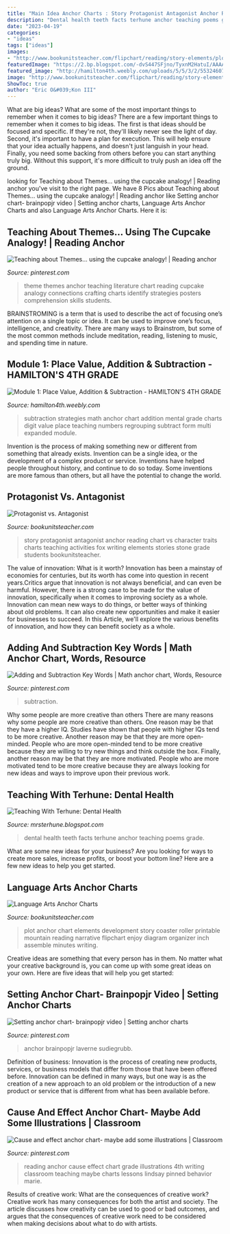 ```yaml
---
title: "Main Idea Anchor Charts : Story Protagonist Antagonist Anchor Reading Chart Vs Character Traits Charts Teaching Activities Fox Writing Elements Stories Stone Grade Students Bookunitsteacher"
description: "Dental health teeth facts terhune anchor teaching poems grade"
date: "2023-04-19"
categories:
- "ideas"
tags: ["ideas"]
images:
- "http://www.bookunitsteacher.com/flipchart/reading/story-elements/plot1.jpg"
featuredImage: "https://2.bp.blogspot.com/-dvS447SFjno/TyxnM2HatuI/AAAAAAAAAVM/V7B3wYIzRQA/s1600/2-3-12+010.JPG"
featured_image: "http://hamilton4th.weebly.com/uploads/5/5/3/2/55324607/2044374_orig.jpg"
image: "http://www.bookunitsteacher.com/flipchart/reading/story-elements/plot1.jpg"
ShowToc: true
author: "Eric O&#039;Kon III"
---
```



What are big ideas? What are some of the most important things to remember when it comes to big ideas?
There are a few important things to remember when it comes to big ideas. The first is that ideas should be focused and specific. If they're not, they'll likely never see the light of day. Second, it's important to have a plan for execution. This will help ensure that your idea actually happens, and doesn't just languish in your head. Finally, you need some backing from others before you can start anything truly big. Without this support, it's more difficult to truly push an idea off the ground.

	

		
looking for Teaching about Themes... using the cupcake analogy! | Reading anchor you've visit to the right page. We have 8 Pics about Teaching about Themes... using the cupcake analogy! | Reading anchor like Setting anchor chart- brainpopjr video | Setting anchor charts, Language Arts Anchor Charts and also Language Arts Anchor Charts. Here it is:
		
    
## Teaching About Themes... Using The Cupcake Analogy! | Reading Anchor

<img loading=lazy src="https://i.pinimg.com/originals/c7/66/75/c766754d12ebec77d651d427076f18f8.jpg" onerror="this.onerror=null;this.src='https://tse4.mm.bing.net/th?id=OIP.o51kwxzA5Zy6ER3keOtDGAHaJ4&amp;pid=15.1';" alt="Teaching about Themes... using the cupcake analogy! | Reading anchor">

_Source: pinterest.com_

>theme themes anchor teaching literature chart reading cupcake analogy connections crafting charts identify strategies posters comprehension skills students. 

	

BRAINSTROMING is a term that is used to describe the act of focusing one’s attention on a single topic or idea. It can be used to improve one’s focus, intelligence, and creativity. There are many ways to Brainstrom, but some of the most common methods include meditation, reading, listening to music, and spending time in nature.

    
## Module 1: Place Value, Addition &amp; Subtraction - HAMILTON&#039;S 4TH GRADE

<img loading=lazy src="http://hamilton4th.weebly.com/uploads/5/5/3/2/55324607/2044374_orig.jpg" onerror="this.onerror=null;this.src='https://tse1.mm.bing.net/th?id=OIP.mLymWTnkSeh9sLHWSQE8LQHaJ4&amp;pid=15.1';" alt="Module 1: Place Value, Addition &amp; Subtraction - HAMILTON&#039;S 4TH GRADE">

_Source: hamilton4th.weebly.com_

>subtraction strategies math anchor chart addition mental grade charts digit value place teaching numbers regrouping subtract form multi expanded module. 

	

Invention is the process of making something new or different from something that already exists. Invention can be a single idea, or the development of a complex product or service. Inventions have helped people throughout history, and continue to do so today. Some inventions are more famous than others, but all have the potential to change the world.

    
## Protagonist Vs. Antagonist

<img loading=lazy src="http://www.bookunitsteacher.com/flipchart/reading/story-elements/antagonist.jpg" onerror="this.onerror=null;this.src='https://tse1.mm.bing.net/th?id=OIP.K0j4g6WcBqYX_cTR_t18xgHaKs&amp;pid=15.1';" alt="Protagonist vs. Antagonist">

_Source: bookunitsteacher.com_

>story protagonist antagonist anchor reading chart vs character traits charts teaching activities fox writing elements stories stone grade students bookunitsteacher. 

	

The value of innovation: What is it worth?
Innovation has been a mainstay of economies for centuries, but its worth has come into question in recent years.Critics argue that innovation is not always beneficial, and can even be harmful. However, there is a strong case to be made for the value of innovation, specifically when it comes to improving society as a whole. Innovation can mean new ways to do things, or better ways of thinking about old problems. It can also create new opportunities and make it easier for businesses to succeed. In this Article, we'll explore the various benefits of innovation, and how they can benefit society as a whole.

    
## Adding And Subtraction Key Words | Math Anchor Chart, Words, Resource

<img loading=lazy src="https://i.pinimg.com/736x/d8/75/ab/d875abef20f12388661f01b370c1ac30.jpg" onerror="this.onerror=null;this.src='https://tse3.mm.bing.net/th?id=OIP.n9Bs-ncud26dv64xrVfFRgHaJ3&amp;pid=15.1';" alt="Adding and Subtraction Key Words | Math anchor chart, Words, Resource">

_Source: pinterest.com_

>subtraction. 

	

Why some people are more creative than others
There are many reasons why some people are more creative than others. One reason may be that they have a higher IQ. Studies have shown that people with higher IQs tend to be more creative. Another reason may be that they are more open-minded. People who are more open-minded tend to be more creative because they are willing to try new things and think outside the box. Finally, another reason may be that they are more motivated. People who are more motivated tend to be more creative because they are always looking for new ideas and ways to improve upon their previous work.

    
## Teaching With Terhune: Dental Health

<img loading=lazy src="https://2.bp.blogspot.com/-dvS447SFjno/TyxnM2HatuI/AAAAAAAAAVM/V7B3wYIzRQA/s1600/2-3-12+010.JPG" onerror="this.onerror=null;this.src='https://tse4.mm.bing.net/th?id=OIP.x9xf_RMP4yinTNlVVmdZIAHaJ4&amp;pid=15.1';" alt="Teaching With Terhune: Dental Health">

_Source: mrsterhune.blogspot.com_

>dental health teeth facts terhune anchor teaching poems grade. 

	

What are some new ideas for your business?
Are you looking for ways to create more sales, increase profits, or boost your bottom line? Here are a few new ideas to help you get started.

    
## Language Arts Anchor Charts

<img loading=lazy src="http://www.bookunitsteacher.com/flipchart/reading/story-elements/plot1.jpg" onerror="this.onerror=null;this.src='https://tse1.mm.bing.net/th?id=OIP.76mdCCUPzQv26-RSCKEACQHaK0&amp;pid=15.1';" alt="Language Arts Anchor Charts">

_Source: bookunitsteacher.com_

>plot anchor chart elements development story coaster roller printable mountain reading narrative flipchart enjoy diagram organizer inch assemble minutes writing. 

	

Creative ideas are something that every person has in them. No matter what your creative background is, you can come up with some great ideas on your own. Here are five ideas that will help you get started: 

    
## Setting Anchor Chart- Brainpopjr Video | Setting Anchor Charts

<img loading=lazy src="https://i.pinimg.com/736x/dd/57/ff/dd57ff7d5f9c4cc77c5596a4b4d21539.jpg" onerror="this.onerror=null;this.src='https://tse3.mm.bing.net/th?id=OIP.akTVtS3MkJYGHr0V71GCFgHaJ3&amp;pid=15.1';" alt="Setting anchor chart- brainpopjr video | Setting anchor charts">

_Source: pinterest.com_

>anchor brainpopjr laverne sudiegrubb. 

	

Definition of business:
Innovation is the process of creating new products, services, or business models that differ from those that have been offered before. Innovation can be defined in many ways, but one way is as the creation of a new approach to an old problem or the introduction of a new product or service that is different from what has been available before.

    
## Cause And Effect Anchor Chart- Maybe Add Some Illustrations | Classroom

<img loading=lazy src="https://i.pinimg.com/originals/ae/fc/e1/aefce184481050d6fa8b4103f4772b00.jpg" onerror="this.onerror=null;this.src='https://tse1.mm.bing.net/th?id=OIP.8rxVi2Db9OX-S3xMWmUp_wHaJ4&amp;pid=15.1';" alt="Cause and effect anchor chart- maybe add some illustrations | Classroom">

_Source: pinterest.com_

>reading anchor cause effect chart grade illustrations 4th writing classroom teaching maybe charts lessons lindsay pinned behavior marie. 

	

Results of creative work: What are the consequences of creative work?
Creative work has many consequences for both the artist and society. The article discusses how creativity can be used to good or bad outcomes, and argues that the consequences of creative work need to be considered when making decisions about what to do with artists.

